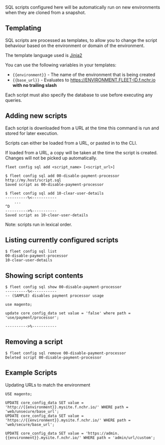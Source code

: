 SQL scripts configured here will be automatically run on new environments when they are
cloned from a snapshot.

Templating
----

SQL scripts are processed as templates, to allow you to change the script behaviour based on the environment or domain of the environment.

The template language used is [Jinja2](http://jinja.pocoo.org/docs/dev/)

You can use the following variables in your templates:

 * `{{environment}}` - The name of the environment that is being created
 * `{{base_url}}` - Evaluates to https://ENVIRONMENT.FLEET-ID.f.nchr.io **with no trailing slash**

Each script must also specify the database to use before executing any queries.

Adding new scripts
----

Each script is downloaded from a URL at the time this command is run
and stored for later execution.

Scripts can either be loaded from a URL, or pasted in to the CLI.

If loaded from a URL, a copy will be taken at the time the script is created. Changes will not be picked up automatically.

```
fleet config sql add <script_name> [<script_url>]
```

```
$ fleet config sql add 00-disable-payment-processor http://my.host/script.sql
Saved script as 00-disable-payment-processor

$ fleet config sql add 10-clear-user-details
----------%<-----------
    ...
^D
---------->%-----------
Saved script as 10-clear-user-details
```
Note: scripts run in lexical order.

Listing currently configured scripts
----

```
$ fleet config sql list
00-disable-payment-processor
10-clear-user-details
```

Showing script contents
----

```
$ fleet config sql show 00-disable-payment-processor
----------%<-----------
-- (SAMPLE) disables payment processor usage

use magento;

update core_config_data set value = 'false' where path = 'use/payment/processor';

---------->%-----------
```

Removing a script
----

```
$ fleet config sql remove 00-disable-payment-processor
Deleted script 00-disable-payment-processor
```

Example Scripts
---

Updating URLs to match the environment

```
USE magento;

UPDATE core_config_data SET value = 'http://{{environment}}.mysite.f.nchr.io/' WHERE path = 'web/unsecure/base_url';
UPDATE core_config_data SET value = 'https://{{environment}}.mysite.f.nchr.io/' WHERE path = 'web/secure/base_url';

UPDATE core_config_data SET value = 'https://admin.{{environment}}.mysite.f.nchr.io/' WHERE path = 'admin/url/custom';

```
